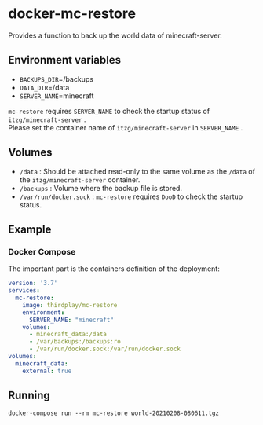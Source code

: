 # docker-mc-restore

Provides a function to back up the world data of minecraft-server.

## Environment variables

- `BACKUPS_DIR`=/backups
- `DATA_DIR`=/data
- `SERVER_NAME`=minecraft

`mc-restore` requires `SERVER_NAME` to check the startup status of `itzg/minecraft-server` .  
Please set the container name of `itzg/minecraft-server` in `SERVER_NAME` .

## Volumes

- `/data` :
  Should be attached read-only to the same volume as the `/data` of the `itzg/minecraft-server` container.
- `/backups` :
  Volume where the backup file is stored.
- `/var/run/docker.sock` :
  `mc-restore` requires `DooD` to check the startup status.

## Example

### Docker Compose

The important part is the containers definition of the deployment:

```yaml
version: '3.7'
services:
  mc-restore:
    image: thirdplay/mc-restore
    environment:
      SERVER_NAME: "minecraft"
    volumes:
      - minecraft_data:/data
      - /var/backups:/backups:ro
      - /var/run/docker.sock:/var/run/docker.sock
volumes:
  minecraft_data:
    external: true
```

## Running

```
docker-compose run --rm mc-restore world-20210208-080611.tgz
```

